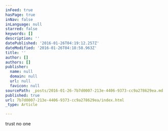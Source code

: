 ```yaml
---
inFeed: true
hasPage: true
inNav: false
inLanguage: null
starred: false
keywords: []
description: ''
datePublished: '2016-01-26T04:19:12.257Z'
dateModified: '2016-01-26T04:18:58.963Z'
title: ''
author: []
authors: []
publisher:
  name: null
  domain: null
  url: null
  favicon: null
sourcePath: _posts/2016-01-26-7b7d0007-213e-4406-9373-cc9a278629ea.md
published: true
url: 7b7d0007-213e-4406-9373-cc9a278629ea/index.html
_type: Article

---
```

trust no one